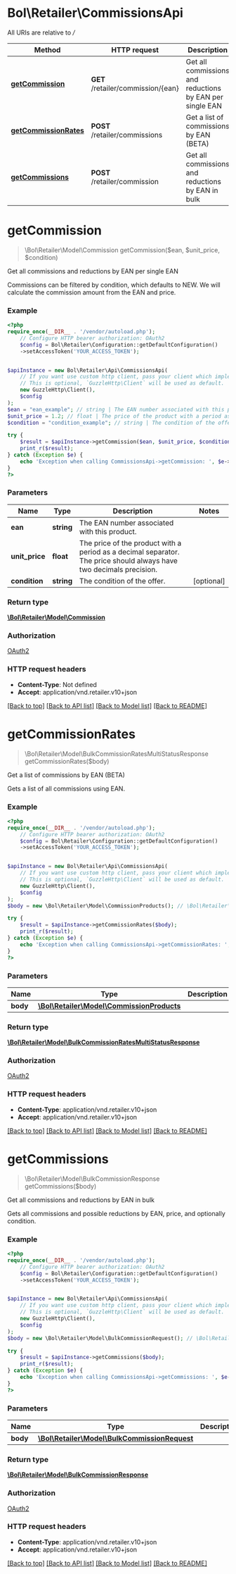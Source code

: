 # Bol\Retailer\CommissionsApi

All URIs are relative to */*

Method | HTTP request | Description
------------- | ------------- | -------------
[**getCommission**](CommissionsApi.md#getcommission) | **GET** /retailer/commission/{ean} | Get all commissions and reductions by EAN per single EAN
[**getCommissionRates**](CommissionsApi.md#getcommissionrates) | **POST** /retailer/commissions | Get a list of commissions by EAN (BETA)
[**getCommissions**](CommissionsApi.md#getcommissions) | **POST** /retailer/commission | Get all commissions and reductions by EAN in bulk

# **getCommission**
> \Bol\Retailer\Model\Commission getCommission($ean, $unit_price, $condition)

Get all commissions and reductions by EAN per single EAN

Commissions can be filtered by condition, which defaults to NEW. We will calculate the commission amount from the EAN and price.

### Example
```php
<?php
require_once(__DIR__ . '/vendor/autoload.php');
    // Configure HTTP bearer authorization: OAuth2
    $config = Bol\Retailer\Configuration::getDefaultConfiguration()
    ->setAccessToken('YOUR_ACCESS_TOKEN');


$apiInstance = new Bol\Retailer\Api\CommissionsApi(
    // If you want use custom http client, pass your client which implements `GuzzleHttp\ClientInterface`.
    // This is optional, `GuzzleHttp\Client` will be used as default.
    new GuzzleHttp\Client(),
    $config
);
$ean = "ean_example"; // string | The EAN number associated with this product.
$unit_price = 1.2; // float | The price of the product with a period as a decimal separator. The price should always have two decimals precision.
$condition = "condition_example"; // string | The condition of the offer.

try {
    $result = $apiInstance->getCommission($ean, $unit_price, $condition);
    print_r($result);
} catch (Exception $e) {
    echo 'Exception when calling CommissionsApi->getCommission: ', $e->getMessage(), PHP_EOL;
}
?>
```

### Parameters

Name | Type | Description  | Notes
------------- | ------------- | ------------- | -------------
 **ean** | **string**| The EAN number associated with this product. |
 **unit_price** | **float**| The price of the product with a period as a decimal separator. The price should always have two decimals precision. |
 **condition** | **string**| The condition of the offer. | [optional]

### Return type

[**\Bol\Retailer\Model\Commission**](../Model/Commission.md)

### Authorization

[OAuth2](../../README.md#OAuth2)

### HTTP request headers

 - **Content-Type**: Not defined
 - **Accept**: application/vnd.retailer.v10+json

[[Back to top]](#) [[Back to API list]](../../README.md#documentation-for-api-endpoints) [[Back to Model list]](../../README.md#documentation-for-models) [[Back to README]](../../README.md)

# **getCommissionRates**
> \Bol\Retailer\Model\BulkCommissionRatesMultiStatusResponse getCommissionRates($body)

Get a list of commissions by EAN (BETA)

Gets a list of all commissions using EAN.

### Example
```php
<?php
require_once(__DIR__ . '/vendor/autoload.php');
    // Configure HTTP bearer authorization: OAuth2
    $config = Bol\Retailer\Configuration::getDefaultConfiguration()
    ->setAccessToken('YOUR_ACCESS_TOKEN');


$apiInstance = new Bol\Retailer\Api\CommissionsApi(
    // If you want use custom http client, pass your client which implements `GuzzleHttp\ClientInterface`.
    // This is optional, `GuzzleHttp\Client` will be used as default.
    new GuzzleHttp\Client(),
    $config
);
$body = new \Bol\Retailer\Model\CommissionProducts(); // \Bol\Retailer\Model\CommissionProducts | 

try {
    $result = $apiInstance->getCommissionRates($body);
    print_r($result);
} catch (Exception $e) {
    echo 'Exception when calling CommissionsApi->getCommissionRates: ', $e->getMessage(), PHP_EOL;
}
?>
```

### Parameters

Name | Type | Description  | Notes
------------- | ------------- | ------------- | -------------
 **body** | [**\Bol\Retailer\Model\CommissionProducts**](../Model/CommissionProducts.md)|  |

### Return type

[**\Bol\Retailer\Model\BulkCommissionRatesMultiStatusResponse**](../Model/BulkCommissionRatesMultiStatusResponse.md)

### Authorization

[OAuth2](../../README.md#OAuth2)

### HTTP request headers

 - **Content-Type**: application/vnd.retailer.v10+json
 - **Accept**: application/vnd.retailer.v10+json

[[Back to top]](#) [[Back to API list]](../../README.md#documentation-for-api-endpoints) [[Back to Model list]](../../README.md#documentation-for-models) [[Back to README]](../../README.md)

# **getCommissions**
> \Bol\Retailer\Model\BulkCommissionResponse getCommissions($body)

Get all commissions and reductions by EAN in bulk

Gets all commissions and possible reductions by EAN, price, and optionally condition.

### Example
```php
<?php
require_once(__DIR__ . '/vendor/autoload.php');
    // Configure HTTP bearer authorization: OAuth2
    $config = Bol\Retailer\Configuration::getDefaultConfiguration()
    ->setAccessToken('YOUR_ACCESS_TOKEN');


$apiInstance = new Bol\Retailer\Api\CommissionsApi(
    // If you want use custom http client, pass your client which implements `GuzzleHttp\ClientInterface`.
    // This is optional, `GuzzleHttp\Client` will be used as default.
    new GuzzleHttp\Client(),
    $config
);
$body = new \Bol\Retailer\Model\BulkCommissionRequest(); // \Bol\Retailer\Model\BulkCommissionRequest | 

try {
    $result = $apiInstance->getCommissions($body);
    print_r($result);
} catch (Exception $e) {
    echo 'Exception when calling CommissionsApi->getCommissions: ', $e->getMessage(), PHP_EOL;
}
?>
```

### Parameters

Name | Type | Description  | Notes
------------- | ------------- | ------------- | -------------
 **body** | [**\Bol\Retailer\Model\BulkCommissionRequest**](../Model/BulkCommissionRequest.md)|  |

### Return type

[**\Bol\Retailer\Model\BulkCommissionResponse**](../Model/BulkCommissionResponse.md)

### Authorization

[OAuth2](../../README.md#OAuth2)

### HTTP request headers

 - **Content-Type**: application/vnd.retailer.v10+json
 - **Accept**: application/vnd.retailer.v10+json

[[Back to top]](#) [[Back to API list]](../../README.md#documentation-for-api-endpoints) [[Back to Model list]](../../README.md#documentation-for-models) [[Back to README]](../../README.md)


